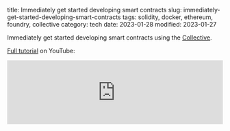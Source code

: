 title: Immediately get started developing smart contracts
slug: immediately-get-started-developing-smart-contracts
tags: solidity, docker, ethereum, foundry, collective
category: tech
date: 2023-01-28
modified: 2023-01-27

Immediately get started developing smart contracts using the [Collective](https://github.com/collectivexyz).

<script src="https://gist.github.com/jac18281828/51eac27821a533e974de8ea1fc13342a.js"></script>

[Full tutorial](https://youtu.be/30MEzS7J66U) on YouTube:

<iframe width="100%" src="https://www.youtube.com/embed/30MEzS7J66U" title="YouTube video player" frameborder="0" allow="accelerometer; autoplay; clipboard-write; encrypted-media; gyroscope; picture-in-picture; web-share" allowfullscreen></iframe>
